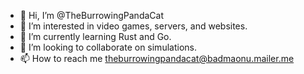- 👋 Hi, I’m @TheBurrowingPandaCat
- 👀 I’m interested in video games, servers, and websites.
- 🌱 I’m currently learning Rust and Go.
- 💞️ I’m looking to collaborate on simulations.
- 📫 How to reach me theburrowingpandacat@badmaonu.mailer.me
<!---
TheBurrowingPandaCat/TheBurrowingPandaCat is a ✨ special ✨ repository because its `README.md` (this file) appears on your GitHub profile.
You can click the Preview link to take a look at your changes.
--->
